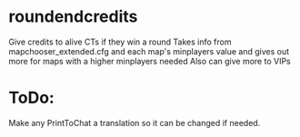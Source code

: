 # roundendcredits
Give credits to alive CTs if they win a round
Takes info from mapchooser_extended.cfg and each map's minplayers value and gives out more for maps with a higher minplayers needed
Also can give more to VIPs


# ToDo:
Make any PrintToChat a translation so it can be changed if needed.
